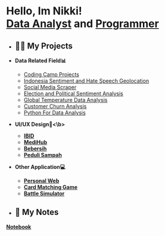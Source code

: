 <h1>Hello, Im Nikki! <br/><a href="https://github.com/nikkids">Data Analyst</a> and <a href=https://www.linkedin.com/in/jibril-nikki-ghiffari-246385253/>Programmer</a></h1>
  
- <h2>👨‍💻 My Projects</h2>
- <b>Data Related Field📊</b>
  - [Coding Camp Projects](https://github.com/nikkids/CodingCamp)
  - [Indonesia Sentiment and Hate Speech Geolocation](https://github.com/nikkids/Indonesia-Geolocation)
  - [Social Media Scraper](https://github.com/nikkids/Scraping-Code)
  - [Election and Political Sentiment Analysis](https://github.com/nikkids/Indonesian-Political-Sentiment)
  - [Global Temperature Data Analysis](https://github.com/nikkids/GlobalTemperature)
  - [Customer Churn Analysis](https://github.com/nikkids/Customer-Churn-Analysis)
  - [Python For Data Analysis](https://github.com/nikkids/PythonDS)

- <b>UI/UX Design🎨<\b>
  - [IBID](https://www.figma.com/design/OrTi1cuVmE0r29QQ5vdkXP/Project-IBID?node-id=0-1&t=6EyLAWTeNV96Phyj-1)
  - [MediHub](https://www.figma.com/design/yu26rycQSQomEe5lqFatBb/MedIhub?node-id=0-1&t=2nlG25sb8lMwqo7J-1)
  - [Bebersih](https://www.figma.com/design/0NYdDwOvH1TPrp6vXHKmIt/Prototype-Bebersih?node-id=0-1&t=aAf5MqMDrvAPZE4p-1)
  - [Peduli Sampah](https://www.figma.com/design/ttB86bWgCgn1kuvM9UvgNM/Peduli-Sampah?node-id=0-1&t=sGR1C2K8NfquFCVg-1)

- <b>Other Application💻</b>
  - [Personal Web](https://jibrilnikki.netlify.app/)
  - [Card Matching Game](https://github.com/nikkids/CardMatchingGame)
  - [Battle Simulator](https://github.com/nikkids/Battle-Simulation)

- <h2>📔 My Notes</h2>
[Notebook](https://1drv.ms/o/c/036e35974384c508/ErUyeC4frGJJsSrfO0XeqTUBjL0sHu94yAsnr0O41aJg5g)



<!--

- 🔭 I’m currently working on ...
- 🌱 I’m currently learning ...
- 👯 I’m looking to collaborate on ...
- 🤔 I’m looking for help with ...
- 💬 Ask me about ...
- 📫 How to reach me: ...
- 😄 Pronouns: ...
- ⚡ Fun fact: ...
-->

